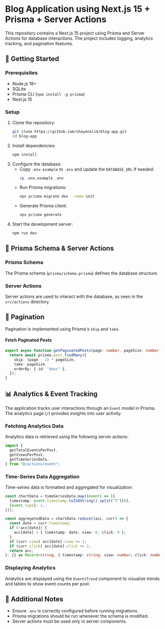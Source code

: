 # Blog Application using Next.js 15 + Prisma + Server Actions

This repository contains a Next.js 15 project using Prisma and Server Actions for database interactions. The project includes logging, analytics tracking, and pagination features.

## 🚀 Getting Started

### Prerequisites

- Node.js 18+
- SQLite
- Prisma CLI (`npm install -g prisma`)
- Next.js 15

### Setup

1. Clone the repository:
   ```sh
   git clone https://github.com/shayanali4/blog-app.git
   cd blog-app
   ```
2. Install dependencies:
   ```sh
   npm install
   ```
3. Configure the database:
   - Copy `.env.example` to `.env` and update the `DATABASE_URL` if needed:
     ```sh
     cp .env.example .env
     ```
   - Run Prisma migrations:
     ```sh
     npx prisma migrate dev --name init
     ```
   - Generate Prisma client:
     ```sh
     npx prisma generate
     ```
4. Start the development server:
   ```sh
   npm run dev
   ```

## 📄 Prisma Schema & Server Actions

### Prisma Schema

The Prisma schema (`prisma/schema.prisma`) defines the database structure.

### Server Actions

Server actions are used to interact with the database, as seen in the `src/actions` directory.

## 📌 Pagination

Pagination is implemented using Prisma's `skip` and `take`.

#### Fetch Paginated Posts

```typescript
export async function getPaginatedPosts(page: number, pageSize: number) {
  return await prisma.post.findMany({
    skip: (page - 1) * pageSize,
    take: pageSize,
    orderBy: { id: "desc" },
  });
}
```

## 📊 Analytics & Event Tracking

The application tracks user interactions through an `Event` model in Prisma. The analytics page (`/`) provides insights into user activity.

### Fetching Analytics Data

Analytics data is retrieved using the following server actions:

```typescript
import {
  getTotalEventsPerPost,
  getViewsPerPost,
  getTimeSeriesData,
} from "@/actions/event";
```

### Time-Series Data Aggregation

Time-series data is formatted and aggregated for visualization:

```typescript
const chartData = timeSeriesData.map((event) => ({
  timestamp: event.timestamp.toISOString().split("T")[0],
  [event.type]: 1,
}));

const aggregatedData = chartData.reduce((acc, curr) => {
  const date = curr.timestamp;
  if (!acc[date]) {
    acc[date] = { timestamp: date, view: 0, click: 0 };
  }
  if (curr.view) acc[date].view += 1;
  if (curr.click) acc[date].click += 1;
  return acc;
}, {} as Record<string, { timestamp: string; view: number; click: number }>);
```

### Displaying Analytics

Analytics are displayed using the `EventsTrend` component to visualize trends and tables to show event counts per post.

## 🔹 Additional Notes

- Ensure `.env` is correctly configured before running migrations.
- Prisma migrations should be run whenever the schema is modified.
- Server actions must be used only in server components.

